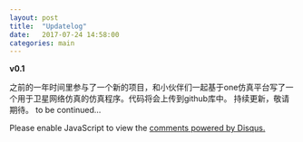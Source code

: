 ```yaml
---
layout: post
title:  "Updatelog"
date:   2017-07-24 14:58:00
categories: main
---
```

**v0.1**

之前的一年时间里参与了一个新的项目，和小伙伴们一起基于one仿真平台写了一个用于卫星网络仿真的仿真程序。代码将会上传到github库中。
持续更新，敬请期待。
to be continued...



<div id="disqus_thread"></div>
<script>

/**
*  RECOMMENDED CONFIGURATION VARIABLES: EDIT AND UNCOMMENT THE SECTION BELOW TO INSERT DYNAMIC VALUES FROM YOUR PLATFORM OR CMS.
*  LEARN WHY DEFINING THESE VARIABLES IS IMPORTANT: https://disqus.com/admin/universalcode/#configuration-variables*/
/*
var disqus_config = function () {
this.page.url = PAGE_URL;  // Replace PAGE_URL with your page's canonical URL variable
this.page.identifier = PAGE_IDENTIFIER; // Replace PAGE_IDENTIFIER with your page's unique identifier variable
};
*/
(function() { // DON'T EDIT BELOW THIS LINE
var d = document, s = d.createElement('script');
s.src = 'https://nathendrake.disqus.com/embed.js';
s.setAttribute('data-timestamp', +new Date());
(d.head || d.body).appendChild(s);
})();
</script>
<noscript>Please enable JavaScript to view the <a href="https://disqus.com/?ref_noscript">comments powered by Disqus.</a></noscript>

